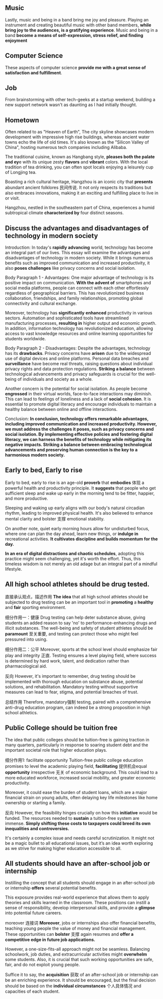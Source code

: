 ## Music
Lastly, music and being in a band bring me joy and pleasure. 
Playing an instrument and creating beautiful music with other band members, **while bring joy to the audiences, is a gratifying experience**.
Music and being in a band **become a means of self-expression, stress relief, and finding enjoyment**


## Computer Science
These aspects of computer science **provide me with a great sense of satisfaction and fulfillment**.


## Job
From brainstorming with other tech-geeks at a startup weekend, building a new support network wasn't as daunting as I had initially thought.

## Hometown
Often related to as "Heaven of Earth",
The city skyline showcases modern development with impressive high rise buildings, whereas ancient water towns echo the life of old times. It's also known as the "Silicon Valley of China", hosting numerous tech companies including Alibaba.

The traditional cuisine, known as Hangbang style, **pleases both the palate and ey**e with its unique zesty **flavors** and **vibrant** colors. With the local tradition of tea drinking, you can often spot locals enjoying a leisurely cup of Longjing tea.

Boasting a rich cultural heritage, Hangzhou is an iconic city that **presents** abundant ancient folklores 民间传说. It not only respects its traditions but also embraces innovations, making it an exciting and fulfilling place to live in or visit.

Hangzhou, nestled in the southeastern part of China, experiences a humid subtropical climate **characterized by** four distinct seasons.



## Discuss the advantages and disadvantages of technology in modern society

Introduction: In today's **rapidly advancing** world, technology has become an integral part of our lives. This essay will examine the advantages and disadvantages of technology in modern society. While it brings numerous benefits such as improved communication and increased productivity, it also **poses challenges** like privacy concerns and social isolation.

Body Paragraph 1 - Advantages: One major advantage of technology is its positive impact on communication. **With the advent of** smartphones and social media platforms, people can connect with each other effortlessly regardless of geographical barriers. This has revolutionized business collaboration, friendships, and family relationships, promoting global connectivity and cultural exchange.

Moreover, technology has **significantly** **enhanced** productivity in various sectors. Automation and sophisticated tools have streamlined manufacturing processes, **resulting in** higher output and economic growth. In addition, information technology has revolutionized education, allowing access to vast knowledge resources and online learning opportunities for students worldwide.

Body Paragraph 2 - Disadvantages: Despite the advantages, technology has its **drawbacks**. Privacy concerns have **arisen** due to the widespread use of digital devices and online platforms. Personal data breaches and **surveillance** have become real threats, raising questions about individual privacy rights and data protection regulations. **Striking a balance** between technological advancements and privacy safeguards is crucial for the well-being of individuals and society as a whole.

Another concern is the potential for social isolation. As people become **engrossed** in their virtual worlds, face-to-face interactions may diminish. This can lead to feelings of loneliness and a lack of **social cohesion**. It is essential to promote digital literacy and encourage individuals to maintain a healthy balance between online and offline interactions.

Conclusion:
**In conclusion, technology offers remarkable advantages, including improved communication and increased productivity. However, we must address the challenges it poses, such as privacy concerns and social isolation. By implementing effective policies and fostering digital literacy, we can harness the benefits of technology while mitigating its negative impacts. Striking a balance between embracing technological advancements and preserving human connection is the key to a harmonious modern society.**


## Early to bed, Early to rise

Early to bed, early to rise is an age-old **proverb** that **embodies** 体现 a powerful health and productivity principle. It **suggests** that people who get sufficient sleep and wake up early in the morning tend to be fitter, happier, and more productive.

Sleeping and waking up early aligns with our body's natural circadian rhythm, leading to improved physical health. It's also believed to enhance mental clarity and bolster 支撑 emotional stability.

On another note, quiet early morning hours allow for undisturbed focus, where one can plan the day ahead, learn new things, or **indulge in** recreational activities. **It cultivates discipline and builds momentum for the day.**

**In an era of digital distractions and chaotic schedules**, adopting this practice might seem challenging, yet it's worth the effort. Thus, this timeless wisdom is not merely an old adage but an integral part of a mindful lifestyle.


## All high school athletes should be drug tested.
直接承认观点，描述作用
**The idea** that all high school athletes should be subjected to drug testing can be an important tool in **promoting** a **healthy** and **fair** sporting environment.

细分作用一：健康
Drug testing can help deter substance abuse, giving students an added reason to say 'no' to performance-enhancing drugs and illicit substances. The well-being and safety of student athletes should be **paramount** 至关重要, and testing can protect those who might feel pressured into using.

细分作用二：公平
Moreover, sports at the school level should emphasize fair play and integrity 正直. Testing ensures a level playing field, where success is determined by hard work, talent, and dedication rather than pharmacological aid.

反向
However, it's important to remember, drug testing should be implemented with thorough education on substance abuse, potential solutions, and rehabilitation. Mandatory testing without supportive measures can lead to fear, stigma, and potential breaches of trust.

总结作用
Therefore, mandatory强制 testing, paired with a comprehensive anti-drug education program, can indeed be a strong proposition in high school athletics.


## Public College should be tuition free
The idea that public colleges should be tuition-free is gaining traction in many quarters, particularly in response to soaring student debt and the important societal role that higher education plays.

细分作用1:
facilitate opportunity
Tuition-free public college education promises to level the academic playing field, **facilitating** 提供机会equal **opportunity** irrespective 无关 of economic background. This could lead to a more educated workforce, increased social mobility, and greater economic productivity.

Moreover, it could ease the burden of student loans, which are a major financial strain on young adults, often delaying key life milestones like home ownership or starting a family.

反向
However, the feasibility hinges crucially on how this **initiative** would be funded. The resources needed to **sustain** a tuition-free system are immense. **Simply shifting these costs to taxpayers could breed its own inequalities and controversies.**

It's certainly a complex issue and needs careful scrutinization. It might not be a magic bullet to all educational issues, but it’s an idea worth exploring as we strive for making higher education accessible to all.
## All students should have an after-school job or internship
Instilling the concept that all students should engage in an after-school job or internship **offers** several potential benefits.

This exposure provides real-world experience that allows them to apply theories and skills learned in the classroom. These positions can instill a sense of responsibility, develop interpersonal skills, and provide a **glimpse** into potential future careers.

moreover 连接词
**Moreover**, jobs or internships also offer financial benefits, teaching young people the value of money and financial management. These opportunities can **bolster** 支撑 again resumes and **offer a competitive edge in future job applications.**

However, a one-size-fits-all approach might not be seamless. Balancing schoolwork, job duties, and extracurricular activities might **overwhelm** some students. Also, it is crucial that such working opportunities are safe, fair, and do not exploit young people.

Suffice it to say, the **acquisition** 获取 of an after-school job or internship can be an enriching experience. It should be encouraged, but the final decision should be based on the **individual circumstances** 个人具体情况  and capacities of each student.